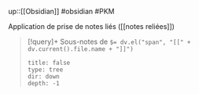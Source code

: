 up::[[Obsidian]]
#obsidian #PKM

Application de prise de notes liés ([[notes reliées]])

> [!query]+ Sous-notes de `$= dv.el("span", "[[" + dv.current().file.name + "]]")`
> ```breadcrumbs
> title: false
> type: tree
> dir: down
> depth: -1
> ```





